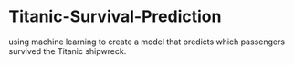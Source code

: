 # Titanic-Survival-Prediction
using machine learning to create a model that predicts which passengers survived the Titanic shipwreck.
